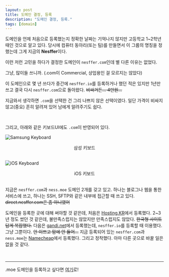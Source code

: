 ```yaml
---
layout: post
title: 도메인 결정, 등록
description: "도메인 결정, 등록."
tags: [domain]
---
```


도메인을 언제 처음으로 등록했는지 정확한 날짜는 기억나지 않지만 고등학교 1~2학년 때인 것으로 알고 있다. 당시에 컴퓨터 동아리(또는 팀)를 만들면서 이 그룹의 명칭을 정했는데 그게 지금의 **Nesffer**이다.

이런 저런 고민을 하다가 결정한 도메인이 `nesffer.com`인데 별 다른 이유는 없었다.

그냥, 많이들 쓰니까. (.com이 Commercial, 상업용인 걸 모르지는 않았다)

이 도메인으로 몇 년 쓰다가 중간에 `nesffer.io`를 등록하거나 했던 적은 있지만 1년만 쓰고 결국 다시 `nesffer.com`으로 돌아왔다. ~~비싸거든... 4만원...~~

지금와서 생각하면 `.com`을 선택한 건 그리 나쁘지 않은 선택이였다. 일단 가격이 비싸지 않고(중요) 흔히 알려져 있어 남에게 알려주기도 쉽다.

<br>

그리고, 아래와 같은 키보드UI에도 `.com`이 반영되어 있다.

![Samsung Keyboard](https://i.imgur.com/ngk7leB.png)
<div style="text-align: center;">삼성 키보드</div>

<br>

![iOS Keyboard](https://i.imgur.com/a5m5Nz0.png)
<div style="text-align: center;">iOS 키보드</div>

<br>

지금은 `nesffer.com`과 `ness.moe` 도메인 2개를 갖고 있고. 하나는 블로그나 웹을 통한 서비스에 쓰고, 하나는 SSH, SFTP와 같은 내부에 접근할 때 쓰고 있다. ~~direct.nesffer.com은 좀 아니였어~~

도메인을 등록한 곳에 대해 써야할 것 같은데, 처음은 [Hosting.KR](https://www.hosting.kr/)에서 등록했다. 2~3년 정도 썼던 것 같은데, 불만족스럽지는 않았지만 만족스럽지도 않았다. ~~한국형 사이트답게 복잡했다.~~ 다음은 [gandi.net](https://www.gandi.net/)에서 등록했는데, `nesffer.io`를 등록할 때 이용했다. 그냥 그뿐이다. ~~안 이쁘고 맘에 안 들어...~~ 지금 등록되어 있는 `nesffer.com`과 `ness.moe`는 [Namecheap](https://www.namecheap.com/)에서 등록했다. 그리고 정착했다. 아마 다른 곳으로 바꿀 일은 없을 것 같다.

<br>

-----

.moe 도메인을 등록하고 싶다면 [여기](http://nic.moe/en/)로!
